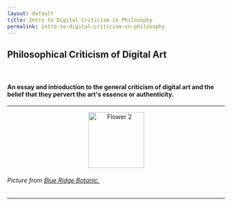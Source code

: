 ```yaml
---
layout: default
title: Intro to Digital Criticism in Philosophy
permalink: intro-to-digital-criticism-in-philosophy
---
```

<!-- Add an essay or interpretive material below this line,
using HTML or markdown.  Do not modify this file above this line -->
<h2> Philosophical Criticism of Digital Art </h2>
<br>
<h4> An essay and introduction to the general criticism of digital art and the belief that they pervert the art's essence or authenticity. </h4>
<hr>
<p style="text-align:center;"><img src="https://user-images.githubusercontent.com/122332459/218544683-1c76dfec-9de0-4160-aa3c-d8334147c676.png" alt="Flower 2" width="129"/></p>
<h6> Picture from <a href="https://www.blueridgebotanic.com/blog/florilegium">Blue Ridge Botanic.</a></h6>
<hr>
<br>
